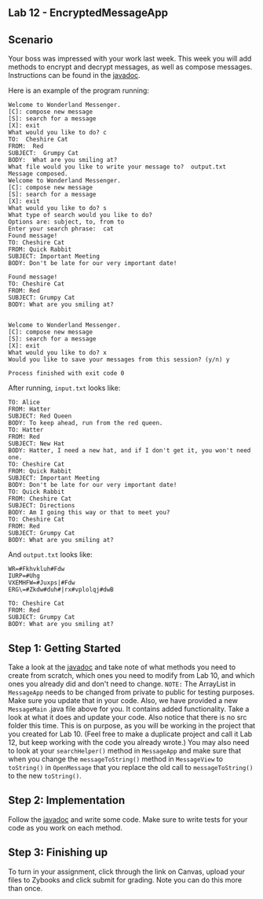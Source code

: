 ## Lab 12 - EncryptedMessageApp
 
## Scenario 
Your boss was impressed with your work last week. This week you will add methods to encrypt and decrypt messages, as well as compose messages. Instructions can be found in the [javadoc](http://www.cs.colostate.edu/~cs163/javadoc/lab12/package-summary.html).

Here is an example of the program running:

```text
Welcome to Wonderland Messenger.
[C]: compose new message
[S]: search for a message
[X]: exit
What would you like to do? c
TO:  Cheshire Cat
FROM:  Red
SUBJECT:  Grumpy Cat
BODY:  What are you smiling at?
What file would you like to write your message to?  output.txt
Message composed.
Welcome to Wonderland Messenger.
[C]: compose new message
[S]: search for a message
[X]: exit
What would you like to do? s
What type of search would you like to do?
Options are: subject, to, from to
Enter your search phrase:  cat
Found message!
TO: Cheshire Cat
FROM: Quick Rabbit
SUBJECT: Important Meeting
BODY: Don't be late for our very important date!

Found message!
TO: Cheshire Cat
FROM: Red
SUBJECT: Grumpy Cat
BODY: What are you smiling at?


Welcome to Wonderland Messenger.
[C]: compose new message
[S]: search for a message
[X]: exit
What would you like to do? x
Would you like to save your messages from this session? (y/n) y

Process finished with exit code 0
```

After running, `input.txt` looks like:
```text
TO: Alice
FROM: Hatter
SUBJECT: Red Queen
BODY: To keep ahead, run from the red queen.
TO: Hatter
FROM: Red
SUBJECT: New Hat
BODY: Hatter, I need a new hat, and if I don't get it, you won't need one.
TO: Cheshire Cat
FROM: Quick Rabbit
SUBJECT: Important Meeting
BODY: Don't be late for our very important date!
TO: Quick Rabbit
FROM: Cheshire Cat
SUBJECT: Directions
BODY: Am I going this way or that to meet you?
TO: Cheshire Cat
FROM: Red
SUBJECT: Grumpy Cat
BODY: What are you smiling at?
```

And `output.txt` looks like: 

``` text
WR=#Fkhvkluh#Fdw
IURP=#Uhg
VXEMHFW=#Juxps|#Fdw
ERG\=#Zkdw#duh#|rx#vplolqj#dwB

TO: Cheshire Cat
FROM: Red
SUBJECT: Grumpy Cat
BODY: What are you smiling at?
```

## Step 1: Getting Started
Take a look at the [javadoc](http://www.cs.colostate.edu/~cs163/javadoc/lab12/package-summary.html) and take note of what methods you need to create from scratch, which ones you need to modify from Lab 10, and which ones you already did and don't need to change. `NOTE:` The ArrayList in `MessageApp` needs to be changed from private to public for testing purposes. Make sure you update that in your code. Also, we have provided a new `MessageMain` .java file above for you. It contains added functionality. Take a look at what it does and update your code. Also notice that there is no src folder this time. This is on purpose, as you will be working in the project that you created for Lab 10. (Feel free to make a duplicate project and call it Lab 12, but keep working with the code you already wrote.) You may also need to look at your `searchHelper()` method in `MessageApp` and make sure that when you change the `messageToString()` method in `MessageView` to `toString()` in `OpenMessage` that you replace the old call to `messageToString()` to the new `toString()`.

## Step 2: Implementation
Follow the [javadoc](http://www.cs.colostate.edu/~cs163/javadoc/lab12/package-summary.html) and write some code. Make sure to write tests for your code as you work on each method.

## Step 3: Finishing up
To turn in your assignment, click through the link on Canvas, upload your files to Zybooks and click submit for grading. Note you can do this more than once.
